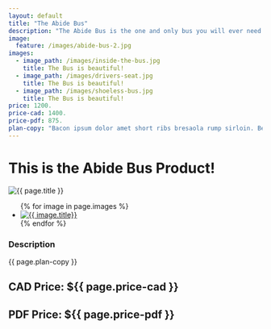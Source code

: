 ```yaml
---
layout: default
title: "The Abide Bus"
description: "The Abide Bus is the one and only bus you will ever need."
image:
  feature: /images/abide-bus-2.jpg
images:
  - image_path: /images/inside-the-bus.jpg
    title: The Bus is beautiful!
  - image_path: /images/drivers-seat.jpg
    title: The Bus is beautiful!
  - image_path: /images/shoeless-bus.jpg
    title: The Bus is beautiful!
price: 1200.
price-cad: 1400.
price-pdf: 875.
plan-copy: "Bacon ipsum dolor amet short ribs bresaola rump sirloin. Beef ribs short ribs bacon pig, t-bone sirloin pork belly shankle chuck pork jowl turkey. Short loin beef turkey spare ribs, porchetta swine prosciutto andouille meatloaf shoulder pastrami ground round leberkas sirloin fatback. Short loin andouille frankfurter short ribs bresaola pork belly tri-tip beef prosciutto strip steak ham hock jerky pig bacon. Beef ribs tail ribeye hamburger pork corned beef alcatra ball tip. Beef bacon short loin drumstick hamburger biltong frankfurter doner boudin."
---
```


# This is the Abide Bus Product!

<img src="{{ site.url }}{{ page.image.feature }}" alt="{{ page.title }}">

<div class="product-rule">
<ul class="photo-gallery">
  {% for image in page.images %}
    <li><a href="{{ image.image_path }}" data-lightbox="image-1" data-title="{{ image.title }}" title="{{ image.title }}"><img src="{{ image.image_path }}" alt="{{ image.title}}"/></a></li>
  {% endfor %}
</ul>
</div>


### Description

{{ page.plan-copy }}

## CAD Price: ${{ page.price-cad }}

## PDF Price: ${{ page.price-pdf }}
